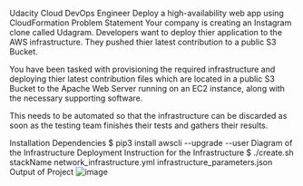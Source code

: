 Udacity Cloud DevOps Engineer
Deploy a high-availability web app using CloudFormation
Problem Statement
Your company is creating an Instagram clone called Udagram. Developers want to deploy thier application to the AWS infrastructure. They pushed thier latest contribution to a public S3 Bucket.

You have been tasked with provisioning the required infrastructure and deploying thier latest contribution files which are located in a public S3 Bucket to the Apache Web Server running on an EC2 instance, along with the necessary supporting software.

This needs to be automated so that the infrastructure can be discarded as soon as the testing team finishes their tests and gathers their results.

Installation Dependencies
$ pip3 install awscli --upgrade --user
Diagram of the Infrastructure
Deployment Instruction for the Infrastructure
$ ./create.sh stackName network_infrastructure.yml infrastructure_parameters.json
Output of Project
![image](https://user-images.githubusercontent.com/64543309/209430519-d31ff49b-a4b7-4423-a2e5-c44c4509c910.png)

